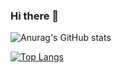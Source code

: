 ### Hi there 👋

<!--
**GzxdH/GzxdH** is a ✨ _special_ ✨ repository because its `README.md` (this file) appears on your GitHub profile.

Here are some ideas to get you started:

- 🔭 I’m currently working on ...
- 🌱 I’m currently learning ...
- 👯 I’m looking to collaborate on ...
- 🤔 I’m looking for help with ...
- 💬 Ask me about ...
- 📫 How to reach me: ...
- 😄 Pronouns: ...
- ⚡ Fun fact: ...
-->

![Anurag's GitHub stats](https://github-readme-stats.vercel.app/api?username=GzxdH&show_icons=true&theme=tokyonight)

[![Top Langs](https://github-readme-stats.vercel.app/api/top-langs/?username=GzxdH&layout=compact&theme=tokyonight)](https://github.com/anuraghazra/github-readme-stats)
